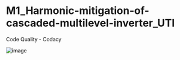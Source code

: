 # M1_Harmonic-mitigation-of-cascaded-multilevel-inverter_UTI

Code Quality - Codacy

![image](https://user-images.githubusercontent.com/98802184/153415031-2f4003c8-0ec1-4f46-a750-a606667119e8.png)


